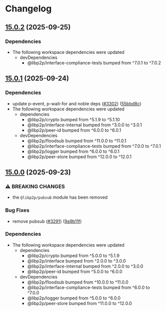 # Changelog

## [15.0.2](https://github.com/libp2p/js-libp2p/compare/gossipsub-v15.0.1...gossipsub-v15.0.2) (2025-09-25)


### Dependencies

* The following workspace dependencies were updated
  * devDependencies
    * @libp2p/interface-compliance-tests bumped from ^7.0.1 to ^7.0.2

## [15.0.1](https://github.com/libp2p/js-libp2p/compare/gossipsub-v15.0.0...gossipsub-v15.0.1) (2025-09-24)


### Dependencies

* update p-event, p-wait-for and noble deps ([#3302](https://github.com/libp2p/js-libp2p/issues/3302)) ([55bbd8c](https://github.com/libp2p/js-libp2p/commit/55bbd8cde12fe1c05e8d264e6e2406ca9fe2f044))
* The following workspace dependencies were updated
  * dependencies
    * @libp2p/crypto bumped from ^5.1.9 to ^5.1.10
    * @libp2p/interface-internal bumped from ^3.0.0 to ^3.0.1
    * @libp2p/peer-id bumped from ^6.0.0 to ^6.0.1
  * devDependencies
    * @libp2p/floodsub bumped from ^11.0.0 to ^11.0.1
    * @libp2p/interface-compliance-tests bumped from ^7.0.0 to ^7.0.1
    * @libp2p/logger bumped from ^6.0.0 to ^6.0.1
    * @libp2p/peer-store bumped from ^12.0.0 to ^12.0.1

## [15.0.0](https://github.com/libp2p/js-libp2p/compare/gossipsub-v14.1.1...gossipsub-v15.0.0) (2025-09-23)


### ⚠ BREAKING CHANGES

* the `@libp2p/pubsub` module has been removed

### Bug Fixes

* remove pubsub ([#3291](https://github.com/libp2p/js-libp2p/issues/3291)) ([9a9b11f](https://github.com/libp2p/js-libp2p/commit/9a9b11fd44cf91a67a85805882e210ab1bff7ef2))


### Dependencies

* The following workspace dependencies were updated
  * dependencies
    * @libp2p/crypto bumped from ^5.0.0 to ^5.1.9
    * @libp2p/interface bumped from ^2.0.0 to ^3.0.0
    * @libp2p/interface-internal bumped from ^2.0.0 to ^3.0.0
    * @libp2p/peer-id bumped from ^5.0.0 to ^6.0.0
  * devDependencies
    * @libp2p/floodsub bumped from ^10.0.0 to ^11.0.0
    * @libp2p/interface-compliance-tests bumped from ^6.0.0 to ^7.0.0
    * @libp2p/logger bumped from ^5.0.0 to ^6.0.0
    * @libp2p/peer-store bumped from ^11.0.0 to ^12.0.0
